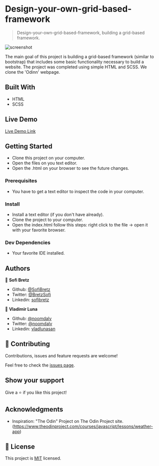 # Design-your-own-grid-based-framework

> Design-your-own-grid-based-framework, building a grid-based framework.

![screenshot](https://i.imgur.com/nrVFbiJ.png)

The main goal of this project is building a grid-based framework (similar to bootstrap) that includes some basic functionality necessary to build a website. The project was completed using simple HTML and SCSS. We clone the 'Odinn' webpage.

## Built With

- HTML
- SCSS

## Live Demo

[Live Demo Link](https://rawcdn.githack.com/noomdalv/Design_Your_Own_Grid_Based_Framework/977ef060c45fa70916cf8b50d2e4bfa26030d836/index.html)

## Getting Started

- Clone this project on your computer.
- Open the files on you text editor.
- Open the .html on your browser to see the future changes.

### Prerequisites

- You have to get a text editor to inspect the code in your computer.

### Install

- Install a text editor (if you don't have already).
- Clone the project to your computer.
- Open the index.html follow this steps: right click to the file -> open it with your favorite browser.

### Dev Dependencies

- Your favorite IDE installed.

## Authors

👤 **Sofi Bretz**

- Github: [@SofiBretz](https://github.com/SofiBretz)
- Twitter: [@BretzSofi](https://twitter.com/BretzSofi)
- Linkedin: [sofibretz](https://www.linkedin.com/in/sofibretz/)


👤 **Vladimir Luna**

- Github: [@noomdalv](https://github.com/noomdalv)
- Twitter: [@noomdalv](https://twitter.com/noomdalv)
- Linkedin: [vladlunasan](https://www.linkedin.com/in/vladlunasan/)

## 🤝 Contributing

Contributions, issues and feature requests are welcome!

Feel free to check the [issues page](issues/).

## Show your support

Give a ⭐️ if you like this project!

## Acknowledgments

- Inspiration: "The Odin" Project on The Odin Project site.(https://www.theodinproject.com/courses/javascript/lessons/weather-app)

## 📝 License

This project is [MIT](lic.url) licensed.

